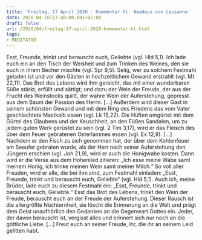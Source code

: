 ```yaml
---
title: 'Freitag, 17 April 2020 : Kommentar Hl. Amadeus von Lausanne'
date: 2020-04-16T17:48:00.001+02:00
draft: false
url: /2020/04/freitag-17-april-2020-kommentar-hl.html
tags: 
- MEDITATIO
---
```


Esst, Freunde, trinkt und berauscht euch, Geliebte (vgl. Hld 5,1). Ich lade euch ein an den Tisch der Weisheit und zum Trinken des Weines, den sie euch in ihrem Becher mischte (vgl. Spr 9,5). Selig, wer zu solchem Festmahl geladen ist und vor den Gästen in hochzeitlichem Gewand erstrahlt (vgl. Mt 22,11). Das Brot des Lebens wird ihm gereicht, das mit einer wunderbaren Süße stärkt, erfüllt und sättigt; und dazu der Wein der Freude, der aus der Frucht des Weinstocks quillt, der wahre Wein der Auferstehung, gepresst aus dem Baum der Passion des Herrn. \[…\] Außerdem wird dieser Gast in seinem schönsten Gewand und mit dem Ring des Friedens das vom Vater geschlachtete Mastkalb essen (vgl. Lk 15,22). Die Hüften umgürtet mit dem Gürtel des Glaubens und der Keuschheit, an den Füßen Sandalen, um zu jedem guten Werk gerüstet zu sein (vgl. 2 Tim 3,17), wird er das Fleisch des über dem Feuer gebratenen Osterlammes essen (vgl. Ex 12,9). \[…\] Nachdem er den Fisch zu sich genommen hat, der über dem Kohlenfeuer am Seeufer gebraten wurde, als der Herr nach seiner Auferstehung den Jüngern erschien (vgl. Joh 21,9), wird er auch die Honigwabe kosten. Dann wird er die Verse aus dem Hohenlied zitieren: „Ich esse meine Wabe samt meinem Honig, ich trinke meinen Wein samt meiner Milch.“ So voll aller Freuden, wird er alle, die bei ihm sind, zum Festmahl einladen: „Esst, Freunde, trinkt und berauscht euch, Geliebte“ (vgl. Hld 5,1). Auch ich, meine Brüder, lade euch zu diesem Festmahl ein: „Esst, Freunde, trinkt und berauscht euch, Geliebte.“ Esst das Brot des Lebens, trinkt den Wein der Freude, berauscht euch an der Freude der Auferstehung. Dieser Rausch ist die allergrößte Nüchternheit, sie löscht die Erinnerung an die Welt und prägt dem Geist unaufhörlich den Gedanken an die Gegenwart Gottes ein. Jeder, der davon berauscht ist, vergisst alles und erinnert sich nur noch an die göttliche Liebe. \[…\] Freut euch an seiner Freude, ihr, die ihr an seinem Leid gelitten habt.